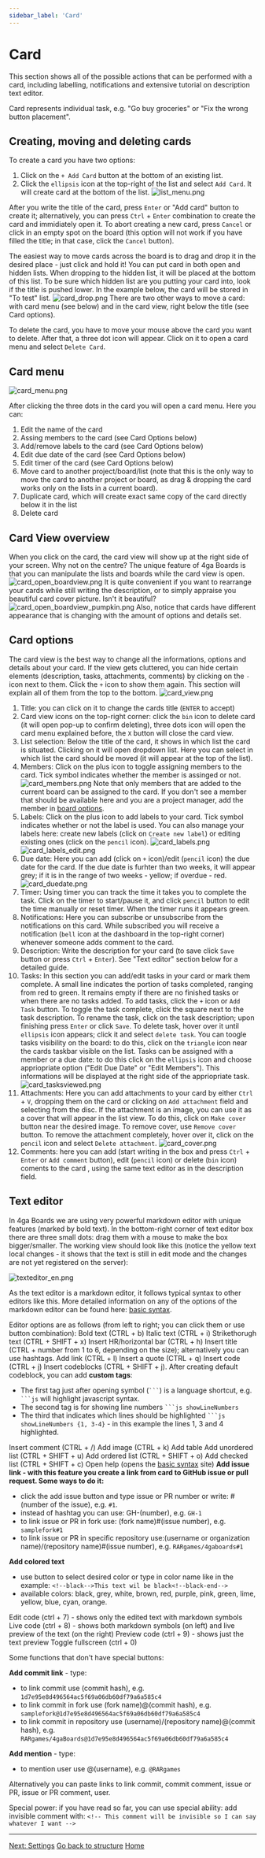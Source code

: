 ```yaml
---
sidebar_label: 'Card'
---
```


# Card

This section shows all of the possible actions that can be performed with a card, including labelling, notifications and extensive tutorial on description text editor. 

Card represents individual task, e.g. "Go buy groceries" or "Fix the wrong button placement".

## Creating, moving and deleting cards

To create a card you have two options:
1. Click on the `+ Add Card` button at the bottom of an existing list. 
2. Click the `ellipsis` icon at the top-right of the list and select `Add Card`. It will create card at the bottom of the list.
![list_menu.png](../listmenu_en.png)

After you write the title of the card, press `Enter` or "Add card" button to create it; alternatively, you can press `Ctrl` + `Enter` combination to create the card and immidiately open it. To abort creating a new card, press `Cancel` or click in an empty spot on the board (this option will not work if you have filled the title; in that case, click the `Cancel` button).

The easiest way to move cards across the board is to drag and drop it in the desired place - just click and hold it! You can put card in both open and hidden lists. When dropping to the hidden list, it will be placed at the bottom of this list. To be sure which hidden list are you putting your card into, look if the title is pushed lower. In the example below, the card will be stored in "To test" list.
![card_drop.png](../carddrop_en.png)
There are two other ways to move a card: with card menu (see below) and in the card view, right below the title (see Card options).

To delete the card, you have to move your mouse above the card you want to delete. After that, a three dot icon will appear. Click on it to open a card menu and select `Delete Card`.

## Card menu

![card_menu.png](../cardmenu_en.png) 

After clicking the three dots in the card you will open a card menu. Here you can:
1. Edit the name of the card
2. Assing members to the card (see Card Options below)
3. Add/remove labels to the card (see Card Options below)
4. Edit due date of the card (see Card Options below)
5. Edit timer of the card (see Card Options below)
6. Move card to another project/board/list (note that this is the only way to move the card to another project or board, as drag & dropping the card works only on the lists in a current board).
7. Duplicate card, which will create exact same copy of the card directly below it in the list
8. Delete card
## Card View overview
When you click on the card, the card view will show up at the right side of your screen. Why not on the centre? The unique feature of 4ga Boards is that you can manipulate the lists and boards while the card view is open.
![card_open_boardview.png](../cardopenboardview_en.png)
It is quite convenient if you want to rearrange your cards while still writing the description, or to simply appraise you beautiful card cover picture. Isn't it beautiful? 
![card_open_boardview_pumpkin.png](../cardopenboardviewpumpkin_en.png)
Also, notice that cards have different appearance that is changing with the amount of options and details set.

## Card options
The card view is the best way to change all the informations, options and details about your card. If the view gets cluttered, you can hide certain elements (description, tasks, attachments, comments) by clicking on the `-` icon next to them. Click the `+` icon to show them again. This section will explain all of them from the top to the bottom. 
![card_view.png](../cardviewmain_en.png)
1. Title: you can click on it to change the cards title (`ENTER` to accept)
2. Card view icons on the top-right corner: click the `bin` icon to delete card (it will open pop-up to confirm deleting), three dots icon will open the card menu explained before, the `X` button will close the card view.
3. List selection: Below the title of the card, it shows in which list the card is situated. Clicking on it will open dropdown list. Here you can select in which list the card should be moved (it will appear at the top of the list).
4. Members: Click on the plus icon to toggle assigning members to the card. Tick symbol indicates whether the member is assinged or not. 
![card_members.png](../cardmembers_en.png)
Note that only members that are added to the current board can be assigned to the card. If you don't see a member that should be available here and you are a project manager, add the member in [board options](/en/board-view).
5. Labels: Click on the plus icon to add labels to your card. Tick symbol indicates whether or not the label is used. You can also manage your labels here: create new labels (click on `Create new label`) or editing existing ones (click on the `pencil` icon). 
![card_labels.png](../cardlabels_en.png) ![card_labels_edit.png](../cardlabelsedit_en.png)
6. Due date: Here you can add (click on `+` icon)/edit (`pencil` icon) the due date for the card. If the due date is furhter than two weeks, it will appear grey; if it is in the range of two weeks - yellow; if overdue - red.
![card_duedate.png](../cardduedate_en.png)
7. Timer: Using timer you can track the time it takes you to complete the task. Click on the timer to start/pause it, and click `pencil` button to edit the time manually or reset timer. When the timer runs it appears green. 
8. Notifications: Here you can subscribe or unsubscribe from the notifications on this card. While subscribed you will receive a notification (`bell` icon at the dashboard in the top-right corner) whenever someone adds comment to the card.
9. Description: Write the description for your card (to save click `Save` button or press `Ctrl` + `Enter`). See "Text editor" section below for a detailed guide.
10. Tasks: In this section you can add/edit tasks in your card or mark them complete. A small line indicates the portion of tasks completed, ranging from red to green. It remains empty if there are no finished tasks or when there are no tasks added.
To add tasks, click the `+` icon or `Add Task` button.
To toggle the task complete, click the square next to the task description.
To rename the task, click on the task description; upon finishing press `Enter` or click `Save`.
To delete task, hover over it until `ellipsis` icon appears; click it and select `delete task`.
You can toogle tasks visibility on the board: to do this, click on the `triangle` icon near the cards taskbar visible on the list.
Tasks can be assigned with a member or a due date: to do this click on the `ellipsis` icon and choose appriopriate option ("Edit Due Date" or "Edit Members"). This informations will be displayed at the right side of the appriopriate task.
![card_tasksviewed.png](../cardtasksviewed_en.png)
11. Attachments: Here you can add attachments to your card by either `Ctrl` + `V`, dropping them on the card or clicking on `Add attachment` field and selecting from the disc. If the attachment is an image, you can use it as a cover that will appear in the list view. To do this, click on `Make cover` button near the desired image. To remove cover, use `Remove cover` button. To remove the attachment completely, hover over it, click on the `pencil` icon and select `Delete attachment`.
![card_cover.png](../cardcover_en.png)
12. Comments: here you can add (start writing in the box and press `Ctrl` + `Enter` or `Add comment` button), edit (`pencil` icon) or delete (`bin` icon) coments to the card , using the same text editor as in the description field.


## Text editor
In 4ga Boards we are using very powerful markdown editor with unique features (marked by bold text). In the bottom-right corner of text editor box there are three small dots: drag them with a mouse to make the box bigger/smaller. The working view should look like this (notice the yellow text local changes - it shows that the text is still in edit mode and the changes are not yet registered on the server):

![texteditor_en.png](../texteditor_en.png)



As the text editor is a markdown editor, it follows typical syntax to other editors like this. More detailed information on any of the options of the markdown editor can be found here: [basic syntax](https://www.markdownguide.org/basic-syntax/).

Editor options are as follows (from left to right; you can click them or use button combination):
Bold text (CTRL + b)
Italic text (CTRL + i)
Strikethorugh text (CTRL + SHIFT + x)
Insert HR/horizontal bar (CTRL + h)
Insert title (CTRL + number from 1 to 6, depending on the size); alternatively you can use hashtags.
Add link (CTRL + l)
Insert a quote (CTRL + q)
Insert code (CTRL + j)
Insert codeblocks (CTRL + SHIFT + j). After creating default codeblock, you can add **custom tags**:
- The first tag just after opening symbol (` ``` `) is a language shortcut, e.g. ` ```js ` will highlight javascript syntax.
- The second tag is for showing line numbers  ` ```js showLineNumbers `
- The third that indicates which lines should be highlighted ` ```js showLineNumbers {1, 3-4} ` - in this example the lines 1, 3 and 4 highlighted.

Insert comment (CTRL + /)
Add image (CTRL + k)
Add table
Add unordered list (CTRL + SHIFT + u)
Add ordered list (CTRL + SHIFT + o)
Add checked list (CTRL + SHIFT + c)
Open help (opens the [basic syntax](https://www.markdownguide.org/basic-syntax/) site)
**Add issue link - with this feature you create a link from card to GitHub issue or pull request. Some ways to do it:**
- click the add issue button and type issue or PR number or write: #(number of the issue), e.g. `#1`.
- instead of hashtag you can use: GH-(number), e.g. `GH-1`
- to link issue or PR in fork use: (fork name)#(issue number), e.g. `samplefork#1`
- to link issue or PR in specific repository use:(username or organization name)/(repository name)#(issue number), e.g. `RARgames/4gaboards#1`

**Add colored text**
- use button to select desired color or type in color name like in the example: `<!--black-->This text wil be black<!--black-end-->`
- available colors: black, grey, white, brown, red, purple, pink, green, lime, yellow, blue, cyan, orange.

Edit code (ctrl + 7) - shows only the edited text with markdown symbols
Live code (ctrl + 8) - shows both markdown symbols (on left) and live preview of the text (on the right)
Preview code (ctrl + 9) - shows just the text preview
Toggle fullscreen (ctrl + 0)

Some functions that don't have special buttons:

**Add commit link**  - type:
- to link commit use (commit hash), e.g. `1d7e95e8d496564ac5f69a06db60df79a6a585c4`
- to link commit in fork use (fork name)@(commit hash), e.g. `samplefork@1d7e95e8d496564ac5f69a06db60df79a6a585c4`
- to link commit in repository use (username)/(repository name)@(commit hash), e.g. `RARgames/4gaBoards@1d7e95e8d496564ac5f69a06db60df79a6a585c4`


**Add mention** - type:
- to mention user use @(username), e.g. `@RARgames`

Alternatively you can paste links to link commit, commit comment, issue or PR, issue or PR comment, user.

Special power: if you have read so far, you can use special ability: add invisible comment with: `<!-- This comment will be invisible so I can say whatever I want -->`





--- 
[Next: Settings](/settings)
[Go back to structure](/structure)
[Home](/home)